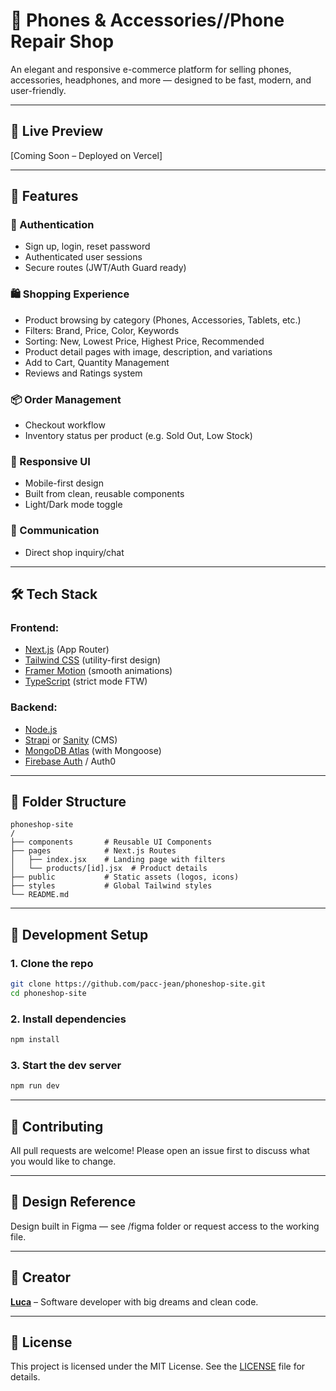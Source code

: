 # 📱 Phones & Accessories//Phone Repair Shop

An elegant and responsive e-commerce platform for selling phones, accessories, headphones, and more — designed to be fast, modern, and user-friendly.

---

## 🚀 Live Preview
[Coming Soon – Deployed on Vercel]

---

## 🧠 Features

### 👥 Authentication
- Sign up, login, reset password
- Authenticated user sessions
- Secure routes (JWT/Auth Guard ready)

### 🛍️ Shopping Experience
- Product browsing by category (Phones, Accessories, Tablets, etc.)
- Filters: Brand, Price, Color, Keywords
- Sorting: New, Lowest Price, Highest Price, Recommended
- Product detail pages with image, description, and variations
- Add to Cart, Quantity Management
- Reviews and Ratings system

### 📦 Order Management
- Checkout workflow
- Inventory status per product (e.g. Sold Out, Low Stock)

### 📱 Responsive UI
- Mobile-first design
- Built from clean, reusable components
- Light/Dark mode toggle

### 💬 Communication
- Direct shop inquiry/chat

---

## 🛠️ Tech Stack

### Frontend:
- [Next.js](https://nextjs.org/) (App Router)
- [Tailwind CSS](https://tailwindcss.com/) (utility-first design)
- [Framer Motion](https://www.framer.com/motion/) (smooth animations)
- [TypeScript](https://www.typescriptlang.org/) (strict mode FTW)

### Backend:
- [Node.js](https://nodejs.org/)
- [Strapi](https://strapi.io/) or [Sanity](https://www.sanity.io/) (CMS)
- [MongoDB Atlas](https://www.mongodb.com/cloud/atlas) (with Mongoose)
- [Firebase Auth](https://firebase.google.com/products/auth) / Auth0

---

## 🧱 Folder Structure

```plaintext
phoneshop-site
/
├── components       # Reusable UI Components
├── pages            # Next.js Routes
│   ├── index.jsx    # Landing page with filters
│   └── products/[id].jsx  # Product details
├── public           # Static assets (logos, icons)
├── styles           # Global Tailwind styles
└── README.md
```


---

## 🧪 Development Setup

### 1. Clone the repo

```bash
git clone https://github.com/pacc-jean/phoneshop-site.git
cd phoneshop-site
```

### 2. Install dependencies

```bash
npm install
```

### 3. Start the dev server

```bash
npm run dev
```

---

## 🤝 Contributing
All pull requests are welcome! Please open an issue first to discuss what you would like to change.

---

## 📸 Design Reference
Design built in Figma — see /figma folder or request access to the working file.

---

## 👑 Creator
[**Luca**](https://github.com/pacc-jean) – Software developer with big dreams and clean code.

---

## 📜 License
This project is licensed under the MIT License. See the [LICENSE](LICENSE) file for details.